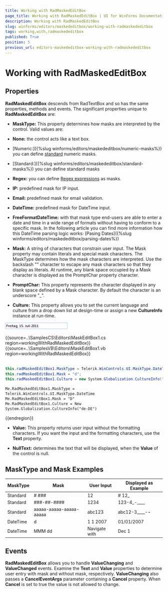 ```yaml
---
title: Working with RadMaskedEditBox
page_title: Working with RadMaskedEditBox | UI for WinForms Documentation
description: Working with RadMaskedEditBox
slug: winforms/editors/maskededitbox/working-with-radmaskededitbox
tags: working,with,radmaskededitbox
published: True
position: 5
previous_url: editors-maskededitbox-working-with-radmaskededitbox
---
```


# Working with RadMaskedEditBox
 
## Properties

__RadMaskedEditBox__ descends from RadTextBox and so has the same properties, methods and events. The significant properties unique to __RadMaskedEditBox__ are:
        

* __MaskType:__ This property determines how masks are interpreted by the control. Valid values are:
            

* __None:__ the control acts like a text box.
                

* [Numeric:]({%slug winforms/editors/maskededitbox/numeric-masks%}) you can define [standard](http://msdn.microsoft.com/en-us/library/dwhawy9k.aspx) numeric masks.
                

* [Standard:]({%slug winforms/editors/maskededitbox/standard-masks%}) you can define standard masks
                

* __Regex:__ you can define [Regex expressions](http://msdn.microsoft.com/en-us/library/2k3te2cs%28v=vs.80%29.aspx) as masks.
                

* __IP:__ predefined mask for IP input.
                

* __Email:__ predefined mask for email validation.
                

* __DateTime:__ predefined mask for DateTime input.
                

* __FreeFormatDateTime:__ with that mask type end-users are able to enter a date and time in a wide range of formats without having to conform to a specific mask. In the following article you can find more information how this DateTime parsing logic works: [Pasing Dates]({%slug winforms/editors/maskededitbox/parsing-dates%})

* __Mask:__ A string of characters that constrain user input. The Mask property may contain literals and special mask characters. The MaskType determines how the mask characters are interpreted. Use the backslash "\" character to escape any mask characters so that they display as literals. At runtime, any blank space occupied by a Mask character is displayed as the PromptChar property character.
            

* __PromptChar:__ This property represents the character displayed in any blank space defined by a Mask character.  By default the character is an underscore "_".
            

* __Culture:__ This property allows you to set the current language and culture from a drop down list at design-time or assign a new  __CultureInfo__ instance at run-time.

![editors-maskededitbox-properties-and-events 001](images/editors-maskededitbox-properties-and-events001.png) 

{{source=..\SamplesCS\Editors\MaskEditBox1.cs region=workingWithRadMaskedEditBox}} 
{{source=..\SamplesVB\Editors\MaskEditBox1.vb region=workingWithRadMaskedEditBox}} 

````C#
            
this.radMaskedEditBox1.MaskType = Telerik.WinControls.UI.MaskType.DateTime;
this.radMaskedEditBox1.Mask = "d";
this.radMaskedEditBox1.Culture = new System.Globalization.CultureInfo("de-de");

````
````VB.NET
Me.RadMaskedEditBox1.MaskType = Telerik.WinControls.UI.MaskType.DateTime
Me.RadMaskedEditBox1.Mask = "D"
Me.RadMaskedEditBox1.Culture = New System.Globalization.CultureInfo("de-DE")

````

{{endregion}} 
 

* __Value:__ This property returns user input without the formatting characters.  If you want the input and the formatting characters, use the __Text__ property.
            

* __NullText:__ determines the text that will be displayed, when the __Value__ of the control is null.
            

## MaskType and Mask Examples


| MaskType | Mask | User Input | Displayed as Example |
| ------ | ------ | ------ | ------ |
|Standard|\# ###|12|# 12_|
|Standard|###-##-####|1234|123-4_-____|
|Standard|aaaaa-aaaaa-aaaaa-aaaaa|abc123|abc12-3____-_____-_____|
|DateTime|d|1 1 2007|01/01/2007|
|DateTime|MMM dd|Navigate with|Dec 1|

## Events

__RadMaskedEditBox__ allows you to handle __ValueChanging__ and __ValueChanged__ events. Examine the __Text__ and __Value__ properties to determine user entry with mask and without mask, respectively. __ValueChanging__ also passes a __CancelEventArgs__ parameter containing a __Cancel__ property. When __Cancel__ is set to true the value is not allowed to change.
        
